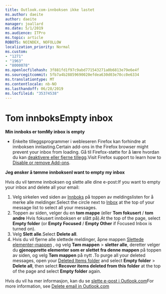 ```yaml
---
title: Outlook.com-innboksen ikke lastet
ms.author: daeite
author: daeite
manager: joallard
ms.date: 5/1/2019
ms.audience: ITPro
ms.topic: article
ROBOTS: NOINDEX, NOFOLLOW
localization_priority: Normal
ms.custom:
- "1271"
- "1963"
- "8000078"
ms.openlocfilehash: 3f881fd1f97c9abd771543271a0b6813e79e6e4f
ms.sourcegitcommit: 5fb7a4b28859690020efdea630d03e70cc0e6334
ms.translationtype: MT
ms.contentlocale: nb-NO
ms.lasthandoff: 06/28/2019
ms.locfileid: "35374538"
---
```

# <a name="empty-inbox"></a><span data-ttu-id="22f31-102">Tom innboks</span><span class="sxs-lookup"><span data-stu-id="22f31-102">Empty inbox</span></span>

<span data-ttu-id="22f31-103">**Min innboks er tom**</span><span class="sxs-lookup"><span data-stu-id="22f31-103">**My inbox is empty**</span></span>

- <span data-ttu-id="22f31-104">Enkelte tilleggsprogrammer i webleseren Firefox kan forhindre at innboksen innlasting.</span><span class="sxs-lookup"><span data-stu-id="22f31-104">Certain add-ons in the Firefox browser might prevent your inbox from loading.</span></span> <span data-ttu-id="22f31-105">Gå til Firefox-støtte for å lære hvordan du kan [deaktivere eller fjerne tillegg](https://support.mozilla.org/kb/disable-or-remove-add-ons).</span><span class="sxs-lookup"><span data-stu-id="22f31-105">Visit Firefox support to learn how to [Disable or remove Add-ons](https://support.mozilla.org/kb/disable-or-remove-add-ons).</span></span>

<span data-ttu-id="22f31-106">**Jeg ønsker å tømme innboksen**</span><span class="sxs-lookup"><span data-stu-id="22f31-106">**I want to empty my inbox**</span></span>

<span data-ttu-id="22f31-107">Hvis du vil tømme innboksen og slette alle dine e-post:</span><span class="sxs-lookup"><span data-stu-id="22f31-107">If you want to empty your inbox and delete all your email:</span></span>

1. <span data-ttu-id="22f31-108">Velg sirkelen ved siden av [Innboks](https://outlook.live.com/mail/inbox) på toppen av meldingslisten for å merke alle meldinger.</span><span class="sxs-lookup"><span data-stu-id="22f31-108">Select the circle next to [Inbox](https://outlook.live.com/mail/inbox) at the top of your message list to select all your messages.</span></span>
1. <span data-ttu-id="22f31-109">Toppen av siden, velger du en **tom mappe** (eller **Tom fokusert** / **tom andre** Hvis fokusert innboksen er slått på).</span><span class="sxs-lookup"><span data-stu-id="22f31-109">At the top of the page, select **Empty folder** (or **Empty Focused** / **Empty Other** if Focused Inbox is turned on).</span></span>
1. <span data-ttu-id="22f31-110">Velg **Slett alle**.</span><span class="sxs-lookup"><span data-stu-id="22f31-110">Select **Delete all**.</span></span>
1. <span data-ttu-id="22f31-111">Hvis du vil fjerne alle slettede meldinger, åpne mappen [Slettede elementer-mappen](https://outlook.live.com/mail/deleteditems) , og velg **Tøm mappen** > **sletter alle**, deretter velger du **gjenopprette elementer som er slettet fra denne mappen** på toppen av siden, og velg **Tøm mappen** på nytt .</span><span class="sxs-lookup"><span data-stu-id="22f31-111">To purge all your deleted messages, open your [Deleted Items folder](https://outlook.live.com/mail/deleteditems) and select **Empty folder** > **Delete all**, then select **Recover items deleted from this folder** at the top of the page and select **Empty folder** again.</span></span>

<span data-ttu-id="22f31-112">Hvis du vil ha mer informasjon, kan du se [slette e-post i Outlook.com](https://support.office.com/article/a9b63739-5392-412a-8e9a-d4b02708dee4)</span><span class="sxs-lookup"><span data-stu-id="22f31-112">For more information, see [Delete email in Outlook.com](https://support.office.com/article/a9b63739-5392-412a-8e9a-d4b02708dee4)</span></span>